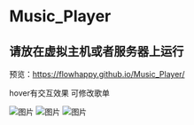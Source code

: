 # Music_Player
## 请放在虚拟主机或者服务器上运行
预览：https://flowhappy.github.io/Music_Player/

hover有交互效果  可修改歌单

![图片](https://user-images.githubusercontent.com/77259971/164136170-426a82fe-68e5-4e80-8078-90b2ac7a3b99.png)
![图片](https://user-images.githubusercontent.com/77259971/164136391-94f89d1f-3bb0-4d74-872c-a95d70fbc9ff.png)
![图片](https://user-images.githubusercontent.com/77259971/164136407-abb00f16-1403-49da-b3dc-b34673fdd192.png)

